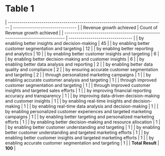 # Table 1

| ------------------------------------------------------------------------------ | -------------------------------- |
| Revenue growth achieved                                                        | Count of Revenue growth achieved |
| ------------------------------------------------------------------------------ | -------------------------------- |
| by enabling better insights and decision-making                                | 45                               |
| by enabling better customer segmentation and targeting                         | 12                               |
| by enabling better reporting and analytics                                     | 10                               |
| by enabling better customer insights and targeting                             | 6                                |
| by enabling better decision-making and customer insights                       | 6                                |
| by enabling better data analysis and reporting                                 | 2                                |
| by enabling better data quality and compliance                                 | 2                                |
| by ensuring accurate customer segmentation and targeting                       | 2                                |
| through personalized marketing campaigns                                       | 1                                |
| by enabling accurate customer analysis and targeting                           | 1                                |
| through improved customer segmentation and targeting                           | 1                                |
| through improved customer insights and targeted sales efforts                  | 1                                |
| by improving financial reporting accuracy and transparency                     | 1                                |
| by improving data-driven decision-making and customer insights                 | 1                                |
| by enabling real-time insights and decision-making                             | 1                                |
| by enabling real-time data analysis and decision-making                        | 1                                |
| by enabling personalized customer experiences and targeted marketing campaigns | 1                                |
| by enabling better targeting and personalized marketing efforts                | 1                                |
| by enabling better decision-making and resource allocation                     | 1                                |
| by enabling better customer understanding and targeting                        | 1                                |
| by enabling better customer understanding and targeted marketing efforts       | 1                                |
| by enabling better customer insights and targeted marketing efforts            | 1                                |
| by enabling accurate customer segmentation and targeting                       | 1                                |
| **Total Result**                                                               | **100**                          |
